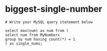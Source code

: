 
  # biggest-single-number

  ```mysql
  # Write your MySQL query statement below

select max(num) as num from (
  select num from MyNumbers
  group by num having count(*) = 1
) as single_nums;
  ```
  